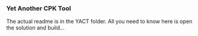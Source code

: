 ### Yet Another CPK Tool  
The actual readme is in the YACT folder. All you need to know here is open the solution and build...  
